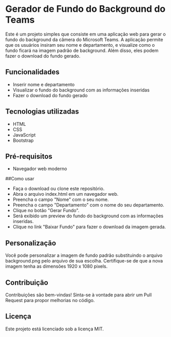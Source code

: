 # Gerador de Fundo do Background do Teams

Este é um projeto simples que consiste em uma aplicação web para gerar o fundo do background da câmera do Microsoft Teams. A aplicação permite que os usuários insiram seu nome e departamento, e visualize como o fundo ficará na imagem padrão de background. Além disso, eles podem fazer o download do fundo gerado.

## Funcionalidades
- Inserir nome e departamento
- Visualizar o fundo do background com as informações inseridas
- Fazer o download do fundo gerado

## Tecnologias utilizadas
- HTML
- CSS
- JavaScript
- Bootstrap

## Pré-requisitos
- Navegador web moderno

##Como usar
- Faça o download ou clone este repositório.
- Abra o arquivo index.html em um navegador web.
- Preencha o campo "Nome" com o seu nome.
- Preencha o campo "Departamento" com o nome do seu departamento.
- Clique no botão "Gerar Fundo".
- Será exibido um preview do fundo do background com as informações inseridas.
- Clique no link "Baixar Fundo" para fazer o download da imagem gerada.

## Personalização
Você pode personalizar a imagem de fundo padrão substituindo o arquivo background.png pelo arquivo de sua escolha. Certifique-se de que a nova imagem tenha as dimensões 1920 x 1080 pixels.

## Contribuição
Contribuições são bem-vindas! Sinta-se à vontade para abrir um Pull Request para propor melhorias no código.

## Licença
Este projeto está licenciado sob a licença MIT.